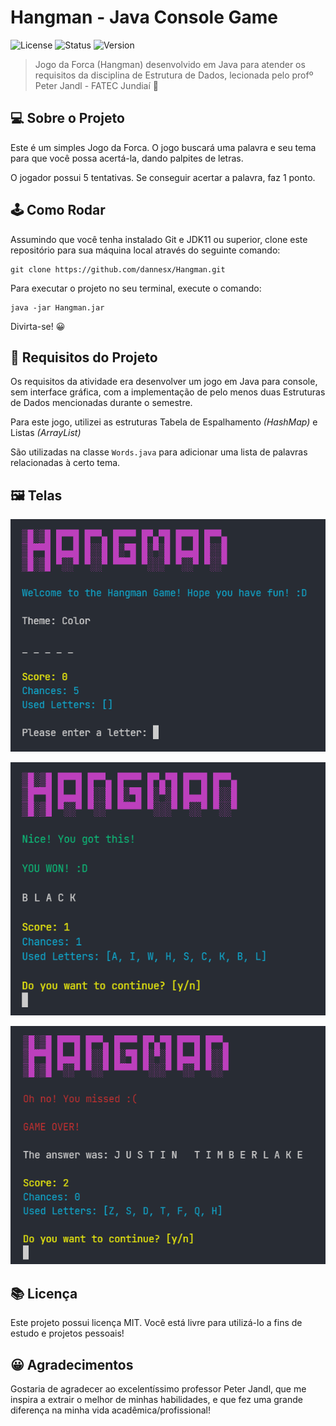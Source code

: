 <div align="center>

![Hangman](./images/hangman.png)

# Hangman - Java Console Game

![License](https://img.shields.io/badge/License-MIT-brightgreen)
![Status](https://img.shields.io/badge/Status-Finalizado-brightgreen)
![Version](https://img.shields.io/badge/Vers%C3%A3o-1.0.0-blue)

</div>

> Jogo da Forca (Hangman) desenvolvido em Java para atender os requisitos da disciplina de Estrutura de Dados, lecionada pelo profº Peter Jandl - FATEC Jundiaí 🚀

## 💻 Sobre o Projeto

Este é um simples Jogo da Forca. O jogo buscará uma palavra e seu tema para que você possa acertá-la, dando palpites de letras.

O jogador possui 5 tentativas. Se conseguir acertar a palavra, faz 1 ponto.

## 🕹️ Como Rodar

Assumindo que você tenha instalado Git e JDK11 ou superior, clone este repositório para sua máquina local através do seguinte comando:

```git
git clone https://github.com/dannesx/Hangman.git
```

Para executar o projeto no seu terminal, execute o comando:

```git
java -jar Hangman.jar
```

Divirta-se! 😀

## 📑 Requisitos do Projeto

Os requisitos da atividade era desenvolver um jogo em Java para console, sem interface gráfica, com a implementação de pelo menos duas Estruturas de Dados mencionadas durante o semestre.

Para este jogo, utilizei as estruturas Tabela de Espalhamento _(HashMap)_ e Listas _(ArrayList)_

São utilizadas na classe `Words.java` para adicionar uma lista de palavras relacionadas à certo tema.

## 🖼️ Telas

<div align="center">

![Screen](./images/Screen.png)

![Win](./images/win.png)

![Lose](./images/lose.png)

</div>

## 📚 Licença

Este projeto possui licença MIT. Você está livre para utilizá-lo a fins de estudo e projetos pessoais!

## 😀 Agradecimentos

Gostaria de agradecer ao excelentíssimo professor Peter Jandl, que me inspira a extrair o melhor de minhas habilidades, e que fez uma grande diferença na minha vida acadêmica/profissional!
